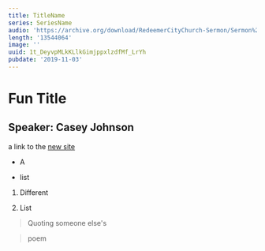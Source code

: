 ```yaml
---
title: TitleName
series: SeriesName
audio: 'https://archive.org/download/RedeemerCityChurch-Sermon/Sermon%2020190929.mp3'
length: '13544064'
image: ''
uuid: 1t_DeyvpMLkKLlkGimjppxlzdfMf_LrYh
pubdate: '2019-11-03'
---
```

  # Fun Title


  ## Speaker: Casey Johnson


  a link to the [new site](https://zmcandee.github.io/RedeemerCityChurch/index.html)


  * A 

  * list


  1. Different

  2. List


  > Quoting someone else's

  > poem
